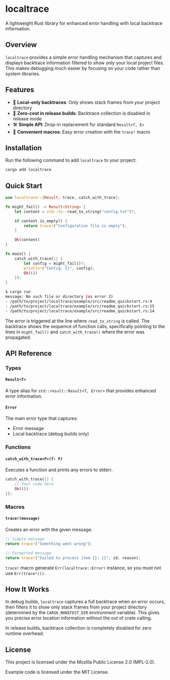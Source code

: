 # localtrace

A lightweight Rust library for enhanced error handling with local backtrace information.

## Overview

`localtrace` provides a simple error handling mechanism that captures and displays backtrace information filtered to show only your local project files. This makes debugging much easier by focusing on your code rather than system libraries.

## Features

- 🎯 **Local-only backtraces**: Only shows stack frames from your project directory
- 🚀 **Zero-cost in release builds**: Backtrace collection is disabled in release mode
- 🛠️ **Simple API**: Drop-in replacement for standard `Result<T, E>`
- 🔧 **Convenient macros**: Easy error creation with the `trace!` macro

## Installation

Run the following command to add `localtrace` to your project:

```bash
cargo add localtrace
```

## Quick Start

```rust
use localtrace::{Result, trace, catch_with_trace};

fn might_fail() -> Result<String> {
    let content = std::fs::read_to_string("config.txt")?;

    if content.is_empty() {
        return trace!("Configuration file is empty");
    }

    Ok(content)
}

fn main() {
    catch_with_trace(|| {
        let config = might_fail()?;
        println!("Config: {}", config);
        Ok(())
    });
}
```

```bash
$ cargo run
message: No such file or directory (os error 2)
- /path/to/project/localtrace/example/src/readme_quickstart.rs:4
- /path/to/project/localtrace/example/src/readme_quickstart.rs:15
- /path/to/project/localtrace/example/src/readme_quickstart.rs:14
```

The error is triggered at the line where `read_to_string` is called. The backtrace shows the sequence of function calls, specifically pointing to the lines in `might_fail()` and `catch_with_trace()` where the error was propagated.

## API Reference

### Types

#### `Result<T>`

A type alias for `std::result::Result<T, Error>` that provides enhanced error information.

#### `Error`

The main error type that captures:

- Error message
- Local backtrace (debug builds only)

### Functions

#### `catch_with_trace<F>(f: F)`

Executes a function and prints any errors to stderr.

```rust
catch_with_trace(|| {
    // Your code here
    Ok(())
});
```

### Macros

#### `trace!(message)`

Creates an error with the given message.

```rust
// Simple message
return trace!("Something went wrong");

// Formatted message
return trace!("Failed to process item {}: {}", id, reason);
```

`trace!` macro generate `Err(localtrace::Error)` instance, so you must not use `Err(trace!())`.

## How It Works

In debug builds, `localtrace` captures a full backtrace when an error occurs, then filters it to show only stack frames from your project directory (determined by the `CARGO_MANIFEST_DIR` environment variable). This gives you precise error location information without the out of crate calling.

In release builds, backtrace collection is completely disabled for zero runtime overhead.

## License

This project is licensed under the Mozilla Public License 2.0 (MPL-2.0).

Example code is licensed under the MIT License.
